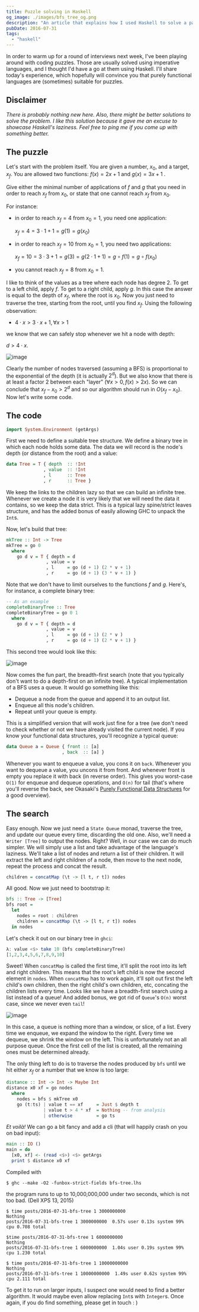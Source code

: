 ```yaml
---
title: Puzzle solving in Haskell
og_image: ./images/bfs_tree_og.png
description: "An article that explains how I used Haskell to solve a particular puzzle"
pubDate: 2016-07-31
tags:
  - "haskell"
---
```


In order to warm up for a round of interviews next week, I've been
playing around with coding puzzles. Those are usually solved using
imperative languages, and I thought I'd have a go at them using Haskell.
I'll share today's experience, which hopefully will convince you that
purely functional languages are (sometimes) suitable for puzzles.

<!--more-->

## Disclaimer

_There is probably nothing new here. Also, there might be better
solutions to solve the problem. I like this solution because it gave me
an excuse to showcase Haskell's laziness. Feel free to ping me if you
come up with something better._

## The puzzle

Let's start with the problem itself. You are given a number, $x_0$, and
a target, $x_f$. You are allowed two functions: $f(x) = 2 x + 1$ and
$g(x) = 3 x + 1 \; .$

Give either the minimal number of applications of $f$ and $g$ that you
need in order to reach $x_f$ from $x_0$, or state that one cannot reach
$x_f$ from $x_0$.

For instance:

- in order to reach $x_f = 4$ from $x_0= 1$, you need one application:

  $x_f = 4 = 3 \cdot 1 + 1 = g(1) = g(x_0)$

- in order to reach $x_f = 10$ from $x_0= 1$, you need two
  applications:

  $x_f = 10 = 3 \cdot 3 + 1 = g(3) = g(2 \cdot 1 + 1) = g \circ f (1) = g \circ f (x_0)$

- you cannot reach $x_f = 8$ from $x_0 = 1$.

I like to think of the values as a tree where each node has degree $2$.
To get to a left child, apply $f$. To get to a right child, apply $g$.
In this case the answer is equal to the depth of $x_f$, where the root
is $x_0$. Now you just need to traverse the tree, starting from the
root, until you find $x_f$. Using the following observation:

- $4 \cdot x \gt 3 \cdot x + 1, \forall x \gt 1$

we know that we can safely stop whenever we hit a node with depth:

$d \gt 4 \cdot x$.

![image](./images/topcoder-tree.jpg)

Clearly the number of nodes traversed (assuming a BFS) is proportional
to the exponential of the depth (it is actually $2^d$). But we also know
that there is at least a factor $2$ between each "layer"
($\forall x \gt 0, f(x) \gt 2x$). So we can conclude that
$x_f - x_0 > 2 ^ d$ and so our algorithm should run in $O(x_f - x_0)$.
Now let's write some code.

## The code

```haskell
import System.Environment (getArgs)
```

First we need to define a suitable tree structure. We define a binary
tree in which each node holds some data. The data we will record is the
node's depth (or distance from the root) and a value:

```haskell
data Tree = T { depth  :: !Int
              , value  :: !Int
              , l      :: Tree
              , r      :: Tree }
```

We keep the links to the children lazy so that we can build an infinite
tree. Whenever we create a node it is very likely that we will need the
data it contains, so we keep the data strict. This is a typical lazy
spine/strict leaves structure, and has the added bonus of easily
allowing GHC to unpack the `Int`s.

Now, let's build that tree:

```haskell
mkTree :: Int -> Tree
mkTree = go 0
  where
    go d v = T { depth = d
               , value = v
               , l     = go (d + 1) (2 * v + 1)
               , r     = go (d + 1) (3 * v + 1) }
```

Note that we don't have to limit ourselves to the functions $f$ and $g$.
Here's, for instance, a complete binary tree:

```haskell
-- As an example
completeBinaryTree :: Tree
completeBinaryTree = go 0 1
  where
    go d v = T { depth = d
               , value = v
               , l     = go (d + 1) (2 * v )
               , r     = go (d + 1) (2 * v + 1) }
```

This second tree would look like this:

![image](./images/complete-binary-tree.jpg)

Now comes the fun part, the breadth-first search (note that you
typically don't want to do a depth-first on an infinite tree). A typical
implementation of a BFS uses a queue. It would go something like this:

- Dequeue a node from the queue and append it to an output list.
- Enqueue all this node's children.
- Repeat until your queue is empty.

This is a simplified version that will work just fine for a tree (we
don't need to check whether or not we have already visited the current
node). If you know your functional data structures, you'll recognize a
typical queue:

```haskell
data Queue a = Queue { front :: [a]
                     , back  :: [a] }
```

Whenever you want to enqueue a value, you cons it on `back`. Whenever
you want to dequeue a value, you uncons it from front. And whenever
front is empty you replace it with back (in reverse order). This gives
you worst-case `O(1)` for enqueue and dequeue operations, and `O(n)` for
tail (that's where you'll reverse the back, see Okasaki's [Purely
Functional Data
Structures](https://www.cs.cmu.edu/~rwh/theses/okasaki.pdf) for a good
overview).

## The search

Easy enough. Now we just need a `State Queue` monad, traverse the tree,
and update our queue every time, discarding the old one. Also, we'll
need a `Writer [Tree]` to output the nodes. Right? Well, in our case we
can do much simpler. We will simply use a list and take advantage of the
language's laziness. We'll take a list of nodes and return a list of
their children. It will extract the left and right children of a node,
then move to the next node, repeat the process and concat the result.

```haskell
children = concatMap (\t -> [l t, r t]) nodes
```

All good. Now we just need to bootstrap it:

```haskell
bfs :: Tree -> [Tree]
bfs root =
  let
    nodes = root : children
    children = concatMap (\t -> [l t, r t]) nodes
  in nodes
```

Let's check it out on our binary tree in `ghci`:

```haskell
λ: value <$> take 10 (bfs completeBinaryTree)
[1,2,3,4,5,6,7,8,9,10]
```

Sweet! When `concatMap` is called the first time, it'll split the root
into its left and right children. This means that the root's left child
is now the second element in `nodes`. When `concatMap` has to work
again, it'll spit out first the left child's own children, then the
right child's own children, etc, concating the children lists every
time. Looks like we have a breadth-first search using a list instead of
a queue! And added bonus, we got rid of `Queue`'s `O(n)` worst case,
since we never even `tail`!

![image](./images/queue-moving-window.jpg)

In this case, a queue is nothing more than a window, or slice, of a
list. Every time we enqueue, we expand the window to the right. Every
time we dequeue, we shrink the window on the left. This is unfortunately
not an all purpose queue. Once the first cell of the list is created,
all the remaining ones must be determined already.

The only thing left to do is to traverse the nodes produced by `bfs`
until we hit either $x_f$ or a number that we know is too large:

```haskell
distance :: Int -> Int -> Maybe Int
distance x0 xf = go nodes
  where
    nodes = bfs $ mkTree x0
    go (t:ts) | value t == xf     = Just $ depth t
              | value t > 4 * xf  = Nothing -- from analysis
              | otherwise         = go ts
```

_Et voilà!_ We can go a bit fancy and add a cli (that will happily crash
on you on bad input):

```haskell
main :: IO ()
main = do
  [x0, xf] <- (read <$>) <$> getArgs
  print $ distance x0 xf
```

Compiled with

    $ ghc --make -O2 -funbox-strict-fields bfs-tree.lhs

the program runs to up to 10,000,000,000 under two seconds, which is not
too bad. (Dell XPS 13, 2015)

    $ time posts/2016-07-31-bfs-tree 1 3000000000
    Nothing
    posts/2016-07-31-bfs-tree 1 3000000000  0.57s user 0.13s system 99% cpu 0.708 total

    $time posts/2016-07-31-bfs-tree 1 6000000000
    Nothing
    posts/2016-07-31-bfs-tree 1 6000000000  1.04s user 0.19s system 99% cpu 1.230 total

    $ time posts/2016-07-31-bfs-tree 1 10000000000
    Nothing
    posts/2016-07-31-bfs-tree 1 10000000000  1.49s user 0.62s system 99% cpu 2.111 total

To get it to run on larger inputs, I suspect one would need to find a
better algorithm. It would maybe even allow replacing `Int`s with
`Integer`s. Once again, if you do find something, please get in touch :
)
